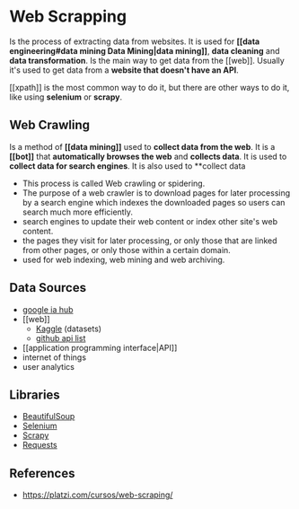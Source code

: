 # Web Scrapping

Is the process of extracting data from websites. It is used for **[[data engineering#data mining Data Mining|data mining]]**, **data cleaning** and **data transformation**.
Is the main way to get data from the [[web]]. Usually it's used to get data from a **website that doesn't have an API**.

[[xpath]] is the most common way to do it, but there are other ways to do it, like using **selenium** or **scrapy**.

## Web Crawling
Is a method of **[[data mining]]** used to **collect data from the web**. It is a **[[bot]]** that **automatically browses the web** and **collects data**. It is used to **collect data for search engines**. It is also used to **collect data
- This process is called Web crawling or spidering.
- The purpose of a web crawler is to download pages for later processing by a search engine which indexes the downloaded pages so users can search much more efficiently.
- search engines to update their web content or index other site's web content.
- the pages they visit for later processing, or only those that are linked from other pages, or only those within a certain domain.
- used for web indexing, web mining and web archiving.




## Data Sources
- [google ia hub](https://aihub.cloud.google.com/u/0/)
- [[web]]
    - [Kaggle](https://www.kaggle.com/datasets) (datasets)
    - [github api list](https://github.com/public-api-lists/public-api-lists)
- [[application programming interface|API]]
- internet of things
- user analytics


## Libraries

- [BeautifulSoup](https://www.crummy.com/software/BeautifulSoup/bs4/doc/)
- [Selenium](https://selenium-python.readthedocs.io/)
- [Scrapy](https://scrapy.org/)
- [Requests](https://requests.readthedocs.io/en/master/)

## References
- https://platzi.com/cursos/web-scraping/

